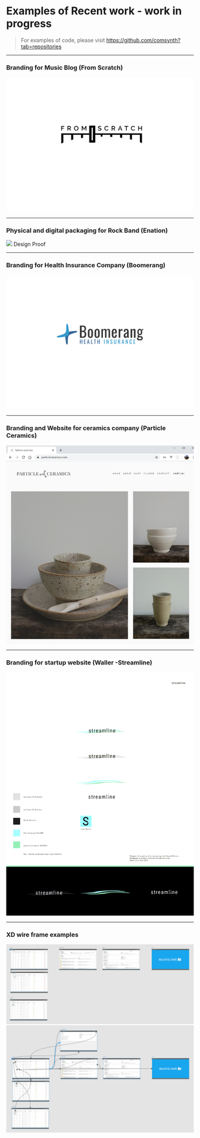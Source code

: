 # Examples of Recent work - work in progress
> For examples of code, please visit https://github.com/comsynth?tab=repositories
___
### Branding for Music Blog (From Scratch)
![](examples_of_work/fader01.png)
___
### Physical and digital packaging for Rock Band (Enation)
![](examples_of_work/Shock%20EP%20-%20Design%20Proof%20(W139).jpeg)
Design Proof
___
### Branding for Health Insurance Company (Boomerang)
![](examples_of_work/boomerang_v2.png)
___
### Branding and Website for ceramics company (Particle Ceramics)
![](examples_of_work/particle%20ceramics%20website.png)
___
### Branding for startup website (Waller -Streamline)
![](examples_of_work/steamline%20v3.png)
___
### XD wire frame examples
![](examples_of_work/streamline%20wire.png)
![](examples_of_work/streamline-%20lines.png)



